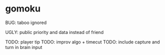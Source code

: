 # gomoku

BUG: taboo ignored

UGLY: public priority and data instead of friend

TODO: player tip
TODO: improv algo + timecut
TODO: include capture and turn in brain input